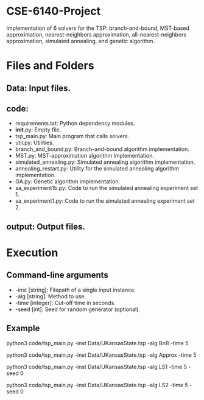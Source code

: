 # CSE-6140-Project
Implementation of 6 solvers for the TSP: branch-and-bound, MST-based approximation, nearest-neighbors approximation, all-nearest-neighbors approximation, simulated annealing, and genetic algorithm.

# Files and Folders
## Data: Input files.
## code:
  * requirements.txt: Python dependency modules.
  * __init__.py: Empty file.
  * tsp_main.py: Main program that calls solvers.
  * util.py: Utilities.
  * branch_and_bound.py: Branch-and-bound algorithm implementation.
  * MST.py: MST-approximation algorithm implementation.
  * simulated_annealing.py: Simulated annealing algorithm implementation.
  * annealing_restart.py: Utility for the simulated annealing algorithm implementation.
  * GA.py: Genetic algorithm implementation.
  * sa_experiment1b.py: Code to run the simulated annealing experiment set 1.
  * sa_experiment1.py: Code to run the simulated annealing experiment set 2.

## output: Output files.

# Execution
## Command-line arguments
  * -inst [string]: Filepath of a single input instance.
  * -alg [string]: Method to use.
  * -time [integer]: Cut-off time in seconds.
  * -seed [int]: Seed for random generator (optional).

## Example

python3 code/tsp_main.py -inst Data/UKansasState.tsp -alg BnB -time 5

python3 code/tsp_main.py -inst Data/UKansasState.tsp -alg Approx -time 5

python3 code/tsp_main.py -inst Data/UKansasState.tsp -alg LS1 -time 5 -seed 0

python3 code/tsp_main.py -inst Data/UKansasState.tsp -alg LS2 -time 5 -seed 0
